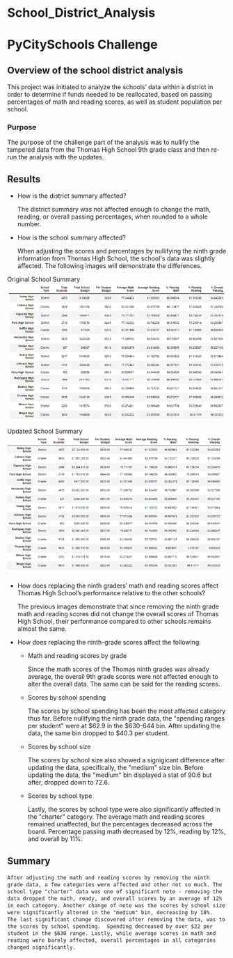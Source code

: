 # School_District_Analysis
# PyCitySchools Challenge
## Overview of the school district analysis
	
  This project was initiated to analyze the schools’ data within a district in order to determine if funds needed to be reallocated, based on passing percentages of math and reading scores, as well as student population per school.

### Purpose
	
  The purpose of the challenge part of the analysis was to nullify the tampered data from the Thomas High School 9th grade class and then re-run the analysis with the updates.

## Results 
  - How is the district summary affected?

	The district summary was not affected enough to change the math, reading, or overall passing percentages, when rounded to a whole number.
    
  - How is the school summary affected?

	When adjusting the scores and percentages by nullifying the ninth grade information from Thomas High School, the school's data was slightly affected. The following images will demonstrate the differences. 

Original School Summary
![Original_School_Summary.png](Resources/Original_School_Summary.PNG)

Updated School Summary
![Updated_School_Summary.png](Resources/Updated_School_Summary.PNG)

- How does replacing the ninth graders’ math and reading scores affect Thomas High School’s performance relative to the other 	schools?
	
	The previous images demonstrate that since removing the ninth grade math and reading scores did not change the overall scores of Thomas High School, their performance compared to other schools remains almost the same. 
	
- How does replacing the ninth-grade scores affect the following:

	- Math and reading scores by grade
		
		Since the math scores of the Thomas ninth grades was already average, the overall 9th grade scores were not affected enough to alter the overall data.  The same can be said for the reading scores.
		
	- Scores by school spending

		The scores by school spending has been the most affected category thus far.  Before nullifying the ninth grade data, the "spending ranges per student" were at $62.9 in the $630-644 bin. After updating the data, the same bin dropped to $40.3 per student.
		
	- Scores by school size

		The scores by school size also showed a signigicant difference after updating the data, specifically, the "medium" size bin.  Before updating the data, the "medium" bin displayed a stat of 90.6 but after, dropped down to 72.6.
		
	- Scores by school type

		Lastly, the scores by school type were also significantly affected in the "charter" category.  The average math and reading scores remained unaffected, but the percentages decreased across the board.  Percentage passing math decreased by 12%, reading by 12%, and overall by 11%.

## Summary

	After adjusting the math and reading scores by removing the ninth grade data, a few categories were affected and other not so much. The school type "charter" data was one of significant note - removing the data dropped the math, ready, and overall scores by an average of 12% in each category. Another change of note was the scores by school size were significantly altered in the "medium" bin, decreasing by 18%.  The last significant change discovered after removing the data, was to the scores by school spending.  Spending decreased by over $22 per student in the $630 range. Lastly, while average scores in math and reading were barely affected, overall percentages in all categories changed significantly. 


  
